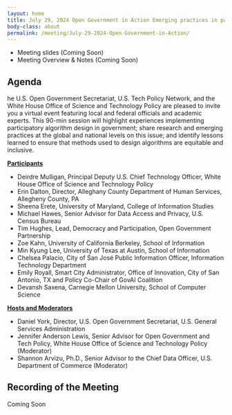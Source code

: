 ```yaml
---
layout: home
title: July 29, 2024 Open Government in Action Emerging practices in participatory algorithm design
body-class: about
permalink: /meeting/July-29-2024-Open-Government-in-Action/
---
```



* Meeting slides (Coming Soon)
* Meeting Overview & Notes (Coming Soon)

## Agenda
he U.S. Open Government Secretariat, U.S. Tech Policy Network, and the White House Office of Science and Technology Policy are pleased to invite you a virtual event featuring local and federal officials and academic experts. This 90-min session will highlight experiences implementing participatory algorithm design in government; share research and emerging practices at the global and national levels on this issue; and identify lessons learned to ensure that methods used to design algorithms are equitable and inclusive.<br>

<ins> **Participants** </ins>
* Deirdre Mulligan, Principal Deputy U.S. Chief Technology Officer, White House Office of Science and Technology Policy
* Erin Dalton, Director, Alleghany County Department of Human Services, Allegheny County, PA
* Sheena Erete, University of Maryland, College of Information Studies
* Michael Hawes, Senior Advisor for Data Access and Privacy, U.S. Census Bureau
* Tim Hughes, Lead, Democracy and Participation, Open Government Partnership
* Zoe Kahn, University of California Berkeley, School of Information
* Min Kyung Lee, University of Texas at Austin, School of Information
* Chelsea Palacio, City of San José Public Information Officer, Information Technology Department
* Emily Royall, Smart City Administrator, Office of Innovation, City of San Antonio, TX and Policy Co-Chair of GovAI Coalition
* Devansh Saxena, Carnegie Mellon University, School of Computer Science <br>

<ins> **Hosts and Moderators** </ins>
* Daniel York, Director, U.S. Open Government Secretariat, U.S. General Services Administration
* Jennifer Anderson Lewis, Senior Advisor for Open Government and Tech Policy, White House Office of Science and Technology Policy (Moderator)
* Shannon Arvizu, Ph.D., Senior Advisor to the Chief Data Officer, U.S. Department of Commerce (Moderator) <br>

## Recording of the Meeting

Coming Soon

